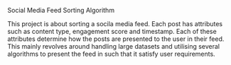 Social Media Feed Sorting Algorithm

This project is about sorting a socila media feed. Each post has attributes such as content type, engagement score and timestamp.
Each of these attributes determine how the posts are presented to the user in their feed. This mainly revolves around handling large datasets
and utilising several algorithms to present the feed in such that it satisfy user requirements.

